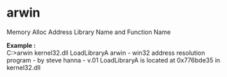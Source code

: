 # arwin
Memory Alloc Address Library Name and Function Name

<b>Example :</b><br/>
<spoiler>C:>arwin kernel32.dll LoadLibraryA
arwin - win32 address resolution program - by steve hanna - v.01
LoadLibraryA is located at 0x776bde35 in kernel32.dll</spoiler>
